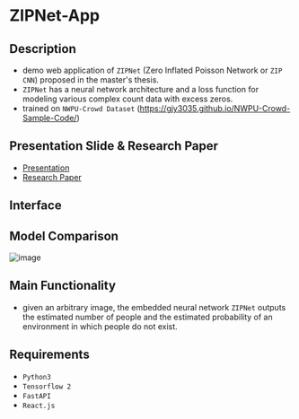 # ZIPNet-App

## Description
* demo web application of `ZIPNet` (Zero Inflated Poisson Network or `ZIP CNN`) proposed in the master's thesis.
* `ZIPNet` has a neural network architecture and a loss function for modeling various complex count data with excess zeros.
* trained on `NWPU-Crowd Dataset` (https://gjy3035.github.io/NWPU-Crowd-Sample-Code/)

## Presentation Slide & Research Paper
* [Presentation](https://drive.google.com/file/d/1w0xykQWhnmOI7NKTxPlaI8dB67mLmPr0/view?usp=sharing)
* [Research Paper](https://drive.google.com/file/d/1p1hhuesDItSXqoIGKobVMonx6xzNK6zC/view?usp=sharing)

## Interface

## Model Comparison
![image](https://user-images.githubusercontent.com/37009455/122344516-d834c580-cf81-11eb-89cf-048f8e8dba05.png)

## Main Functionality
* given an arbitrary image, the embedded neural network `ZIPNet` outputs the estimated number of people and the estimated probability of an environment in which people do not exist.

## Requirements
* `Python3`
* `Tensorflow 2`
* `FastAPI`
* `React.js`
